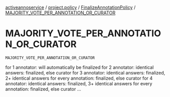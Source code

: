 [activeannoservice](../../index.md) / [project.policy](../index.md) / [FinalizeAnnotationPolicy](index.md) / [MAJORITY_VOTE_PER_ANNOTATION_OR_CURATOR](./-m-a-j-o-r-i-t-y_-v-o-t-e_-p-e-r_-a-n-n-o-t-a-t-i-o-n_-o-r_-c-u-r-a-t-o-r.md)

# MAJORITY_VOTE_PER_ANNOTATION_OR_CURATOR

`MAJORITY_VOTE_PER_ANNOTATION_OR_CURATOR`

for 1 annotator: will automatically be finalized
for 2 annotator: identical answers: finalized, else curator
for 3 annotator: identical answers: finalized, 2+ identical answers for every annotation: finalized, else curator
for 4 annotator: identical answers: finalized, 3+ identical answers for every annotation: finalized, else curator
...

